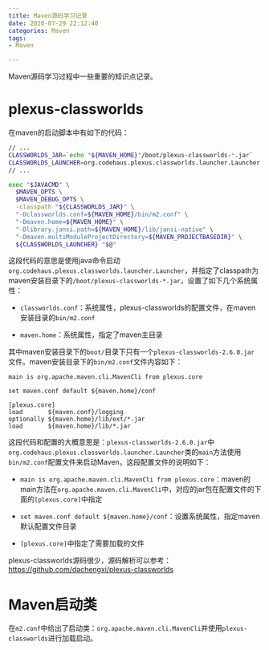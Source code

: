 ```yaml
---
title: Maven源码学习记录
date: 2020-07-29 22:12:40
categories: Maven
tags: 
- Maven

---
```


Maven源码学习过程中一些重要的知识点记录。

<!--more-->

# plexus-classworlds

在maven的启动脚本中有如下的代码：

```bash
// ...
CLASSWORLDS_JAR=`echo "${MAVEN_HOME}"/boot/plexus-classworlds-*.jar`
CLASSWORLDS_LAUNCHER=org.codehaus.plexus.classworlds.launcher.Launcher
// ...

exec "$JAVACMD" \
  $MAVEN_OPTS \
  $MAVEN_DEBUG_OPTS \
  -classpath "${CLASSWORLDS_JAR}" \
  "-Dclassworlds.conf=${MAVEN_HOME}/bin/m2.conf" \
  "-Dmaven.home=${MAVEN_HOME}" \
  "-Dlibrary.jansi.path=${MAVEN_HOME}/lib/jansi-native" \
  "-Dmaven.multiModuleProjectDirectory=${MAVEN_PROJECTBASEDIR}" \
  ${CLASSWORLDS_LAUNCHER} "$@"
```

这段代码的意思是使用java命令启动`org.codehaus.plexus.classworlds.launcher.Launcher`，并指定了classpath为maven安装目录下的`/boot/plexus-classworlds-*.jar`，设置了如下几个系统属性：

- `classworlds.conf`：系统属性，plexus-classworlds的配置文件，在maven安装目录的`bin/m2.conf`

- `maven.home`：系统属性，指定了maven主目录

其中maven安装目录下的`boot/`目录下只有一个`plexus-classworlds-2.6.0.jar`文件。maven安装目录下的`bin/m2.conf`文件内容如下：

```
main is org.apache.maven.cli.MavenCli from plexus.core

set maven.conf default ${maven.home}/conf

[plexus.core]
load       ${maven.conf}/logging
optionally ${maven.home}/lib/ext/*.jar
load       ${maven.home}/lib/*.jar
```

这段代码和配置的大概意思是：`plexus-classworlds-2.6.0.jar`中`org.codehaus.plexus.classworlds.launcher.Launcher`类的`main`方法使用`bin/m2.conf`配置文件来启动Maven，这段配置文件的说明如下：

- `main is org.apache.maven.cli.MavenCli from plexus.core`：maven的main方法在`org.apache.maven.cli.MavenCli`中，对应的jar包在配置文件的下面的`[plexus.core]`中指定

- `set maven.conf default ${maven.home}/conf`：设置系统属性，指定maven默认配置文件目录

- `[plexus.core]`中指定了需要加载的文件

plexus-classworlds源码很少，源码解析可以参考：https://github.com/dachengxi/plexus-classworlds

# Maven启动类

在`m2.conf`中给出了启动类：`org.apache.maven.cli.MavenCli`并使用`plexus-classworlds`进行加载启动。